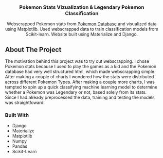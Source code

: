 
  <h3 align="center">Pokemon Stats Vizualization & Legendary Pokemon Classification</h3>

  <p align="center">
    Webscrapped Pokemon stats from <a target="_blank" href="https://pokemondb.net/">Pokemon Database</a> and visualized data using Matplotlib. Used webscrapped data to train classification models from Scikit-learn. Website built using Materialize and Django.
  </p>
</div>




<!-- ABOUT THE PROJECT -->
## About The Project
The motivation behind this project was to try out webscrapping. I chose Pokemon stats because I used to play the games as a kid and the Pokemon database had very well structured html, which made webscrapping simple. After making a couple of charts I wondered how the stats were distributed across different Pokemon Types. After making a couple more charts, I was tempted to spin up a quick classifying machine learning model to determine whether a Pokemon was Legendary or not, based solely from its stats. Since I had already preprocessed the data, training and testing the models was straightfoward.



### Built With

* Django
* Materialize
* Matplotlib
* Numpy
* Pandas
* Scikit-Learn

